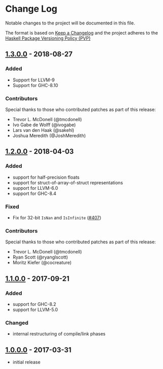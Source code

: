 # Change Log

Notable changes to the project will be documented in this file.

The format is based on [Keep a Changelog](http://keepachangelog.com/) and the
project adheres to the [Haskell Package Versioning
Policy (PVP)](https://pvp.haskell.org)

## [1.3.0.0] - 2018-08-27
### Added
  * Support for LLVM-9
  * Support for GHC-8.10

### Contributors

Special thanks to those who contributed patches as part of this release:

  * Trevor L. McDonell (@tmcdonell)
  * Ivo Gabe de Wolff (@ivogabe)
  * Lars van den Haak (@sakehl)
  * Joshua Meredith (@JoshMeredith)

## [1.2.0.0] - 2018-04-03
### Added
  * support for half-precision floats
  * support for struct-of-array-of-struct representations
  * support for LLVM-6.0
  * support for GHC-8.4

### Fixed
  * Fix for 32-bit `IsNan` and `IsInfinite` ([#407])

### Contributors

Special thanks to those who contributed patches as part of this release:

  * Trevor L. McDonell (@tmcdonell)
  * Ryan Scott (@ryanglscott)
  * Moritz Kiefer (@cocreature)


## [1.1.0.0] - 2017-09-21
### Added
  * support for GHC-8.2
  * support for LLVM-5.0

### Changed
  * internal restructuring of compile/link phases


## [1.0.0.0] - 2017-03-31
  * initial release


[1.3.0.0]:    https://github.com/AccelerateHS/accelerate-llvm/compare/1.2.0.0...v1.3.0.0
[1.2.0.0]:    https://github.com/AccelerateHS/accelerate-llvm/compare/1.1.0.0...1.2.0.0
[1.1.0.0]:    https://github.com/AccelerateHS/accelerate-llvm/compare/1.0.0.0...1.1.0.0
[1.0.0.0]:    https://github.com/AccelerateHS/accelerate-llvm/compare/be7f91295f77434b2103c70aa1cabb6a4f2b09a8...1.0.0.0

[#407]:       https://github.com/AccelerateHS/accelerate/issues/407

